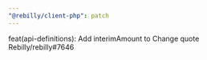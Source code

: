 ```yaml
---
"@rebilly/client-php": patch
---
```


feat(api-definitions): Add interimAmount to Change quote Rebilly/rebilly#7646
